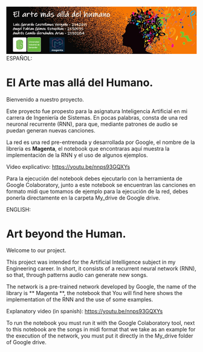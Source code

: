 ![Banner El Arte mas allá del Humano](Baner.jpg)
ESPAÑOL:
# El Arte mas allá del Humano.

Bienvenido a nuestro proyecto.

Este proyecto fue propesto para la asignatura Inteligencia Artificial en mi carrera de Ingeniería
de Sistemas. En pocas palabras, consta de una red neuronal recurrente (RNN), para que, mediante patrones
de audio se puedan generan nuevas canciones.

La red es una red pre-entrenada y desarrollada por Google, el nombre de la libreria es **Magenta**, el notebook que
encontraras aquí muestra la implementación de la RNN y el uso de algunos ejemplos.

Video explicativo: https://youtu.be/nnps93GQXYs

Para la ejecución del notebook debes ejecutarlo con la herramienta de Google Colaboratory, 
junto a este notebook se encuentran las canciones en formato midi que tomamos de ejemplo para la ejecución de la red, 
debes ponerla directamente en la carpeta My_drive de Google drive.

ENGLISH:
# Art beyond the Human.

Welcome to our project.

This project was intended for the Artificial Intelligence subject in my Engineering career. 
In short, it consists of a recurrent neural network (RNN), so that, through patterns
audio can generate new songs.

The network is a pre-trained network developed by Google, the name of the library is ** Magenta **, the notebook that
You will find here shows the implementation of the RNN and the use of some examples.

Explanatory video (in spanish): https://youtu.be/nnps93GQXYs

To run the notebook you must run it with the Google Colaboratory tool,
next to this notebook are the songs in midi format that we take as an example for the execution of the network,
you must put it directly in the My_drive folder of Google drive.
